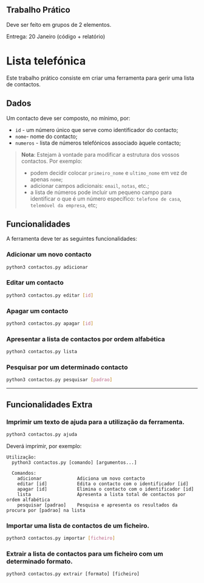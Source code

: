 ## Trabalho Prático

Deve ser feito em grupos de 2 elementos.

Entrega: 20 Janeiro (código + relatório)

# Lista telefónica

Este trabalho prático consiste em criar uma ferramenta para gerir uma lista de contactos.


## Dados

Um contacto deve ser composto, no mínimo, por:
* `id` - um número único que serve como identificador do contacto;
* `nome`- nome do contacto;
* `numeros` - lista de números telefónicos associado àquele contacto;

> **Nota**: Estejam à vontade para modificar a estrutura dos vossos contactos. Por exemplo: 
> - podem decidir colocar `primeiro_nome` e `ultimo_nome` em vez de apenas `nome`; 
> - adicionar campos adicionais: `email`, `notas`, etc.; 
> - a lista de números pode incluir um pequeno campo para identificar o que é um número específico: `telefone de casa`, `telemóvel da empresa`, etc;

## Funcionalidades

A ferramenta deve ter as seguintes funcionalidades:

### Adicionar um novo contacto

```bash
python3 contactos.py adicionar
```

### Editar um contacto

```bash
python3 contactos.py editar [id]
```

### Apagar um contacto

```bash
python3 contactos.py apagar [id]
```

### Apresentar a lista de contactos por ordem alfabética

```bash
python3 contactos.py lista
```

### Pesquisar por um determinado contacto

```bash
python3 contactos.py pesquisar [padrao]
```

---
## Funcionalidades Extra

### Imprimir um texto de ajuda para a utilização da ferramenta.
```bash
python3 contactos.py ajuda
```
Deverá imprimir, por exemplo:
```
Utilização:
  python3 contactos.py [comando] [argumentos...]
  
  Comandos:
    adicionar             Adiciona um novo contacto
    editar [id]           Edita o contacto com o identificador [id]
    apagar [id]           Elimina o contacto com o identificador [id]
    lista                 Apresenta a lista total de contactos por ordem alfabética
    pesquisar [padrao]    Pesquisa e apresenta os resultados da procura por [padrao] na lista
```

### Importar uma lista de contactos de um ficheiro.
```bash
python3 contactos.py importar [ficheiro]
```

### Extrair a lista de contactos para um ficheiro com um determinado formato.
```
python3 contactos.py extrair [formato] [ficheiro]
```




